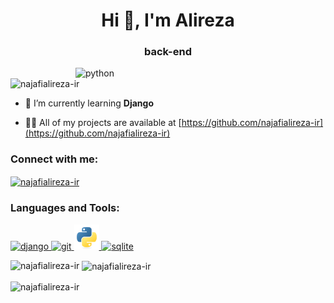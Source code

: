 <h1 align="center">Hi 👋, I'm Alireza</h1>
<h3 align="center">back-end</h3>
<img align="right" alt="python" width="400" src="https://guruprasad.codes/_next/image?url=%2F_next%2Fstatic%2Fmedia%2Fcoder.41289687.gif&w=750&q=75.gif">
<p align="left"> <img src="https://komarev.com/ghpvc/?username=najafialireza-ir&label=Profile%20views&color=0e75b6&style=flat" alt="najafialireza-ir" /> </p>

- 🌱 I’m currently learning **Django**

- 👨‍💻 All of my projects are available at [https://github.com/najafialireza-ir](https://github.com/najafialireza-ir)

<h3 align="left">Connect with me:</h3>
<p align="left">
<a href="https://linkedin.com/in/najafialireza-ir" target="blank"><img align="center" src="https://raw.githubusercontent.com/rahuldkjain/github-profile-readme-generator/master/src/images/icons/Social/linked-in-alt.svg" alt="najafialireza-ir" height="30" width="40" /></a>
</p>

<h3 align="left">Languages and Tools:</h3>
<p align="left"> <a href="https://www.djangoproject.com/" target="_blank" rel="noreferrer"> <img src="https://cdn.worldvectorlogo.com/logos/django.svg" alt="django" width="40" height="40"/> </a> <a href="https://git-scm.com/" target="_blank" rel="noreferrer"> <img src="https://www.vectorlogo.zone/logos/git-scm/git-scm-icon.svg" alt="git" width="40" height="40"/> </a> <a href="https://www.python.org" target="_blank" rel="noreferrer"> <img src="https://raw.githubusercontent.com/devicons/devicon/master/icons/python/python-original.svg" alt="python" width="40" height="40"/> </a> <a href="https://www.sqlite.org/" target="_blank" rel="noreferrer"> <img src="https://www.vectorlogo.zone/logos/sqlite/sqlite-icon.svg" alt="sqlite" width="40" height="40"/> </a> </p>

<p><img align="left" src="https://github-readme-stats.vercel.app/api/top-langs?username=najafialireza-ir&show_icons=true&locale=en&layout=compact" alt="najafialireza-ir" /></p>

<p>&nbsp;<img align="center" src="https://github-readme-stats.vercel.app/api?username=najafialireza-ir&show_icons=true&locale=en" alt="najafialireza-ir" /></p>

<p><img align="center" src="https://github-readme-streak-stats.herokuapp.com/?user=najafialireza-ir&" alt="najafialireza-ir" /></p>
